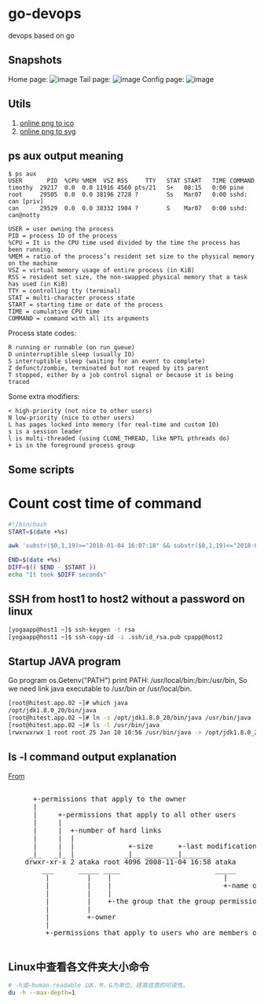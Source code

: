 # go-devops
devops based on go

## Snapshots
Home page:
![image](https://user-images.githubusercontent.com/1940588/34563611-30ef73d0-f18e-11e7-8318-27f259577246.png)
Tail page:
![image](https://user-images.githubusercontent.com/1940588/34563629-42f2ab74-f18e-11e7-8b39-b48c707db69a.png)
Config page:
![image](https://user-images.githubusercontent.com/1940588/34563633-49f3958c-f18e-11e7-8b64-871c4d1b40f8.png)

## Utils
1. [online png to ico](https://cloudconvert.com/png-to-ico)
2. [online png to svg](https://image.online-convert.com/convert-to-svg)

## ps aux output meaning
```
$ ps aux  
USER       PID  %CPU %MEM  VSZ RSS     TTY   STAT START   TIME COMMAND
timothy  29217  0.0  0.0 11916 4560 pts/21   S+   08:15   0:00 pine  
root     29505  0.0  0.0 38196 2728 ?        Ss   Mar07   0:00 sshd: can [priv]   
can      29529  0.0  0.0 38332 1904 ?        S    Mar07   0:00 sshd: can@notty  
```

    USER = user owning the process
    PID = process ID of the process
    %CPU = It is the CPU time used divided by the time the process has been running.
    %MEM = ratio of the process’s resident set size to the physical memory on the machine
    VSZ = virtual memory usage of entire process (in KiB)
    RSS = resident set size, the non-swapped physical memory that a task has used (in KiB)
    TTY = controlling tty (terminal)
    STAT = multi-character process state
    START = starting time or date of the process
    TIME = cumulative CPU time
    COMMAND = command with all its arguments

Process state codes:

    R running or runnable (on run queue)
    D uninterruptible sleep (usually IO)
    S interruptible sleep (waiting for an event to complete)
    Z defunct/zombie, terminated but not reaped by its parent
    T stopped, either by a job control signal or because it is being traced

Some extra modifiers:

    < high-priority (not nice to other users)
    N low-priority (nice to other users)
    L has pages locked into memory (for real-time and custom IO)
    s is a session leader
    l is multi-threaded (using CLONE_THREAD, like NPTL pthreads do)
    + is in the foreground process group

## Some scripts

# Count cost time of command
```bash
#!/bin/bash
START=$(date +%s)

awk 'substr($0,1,19)>="2018-01-04 16:07:18" && substr($0,1,19)<="2018-01-04 16:07:19"' < src.log > cut.log

END=$(date +%s)
DIFF=$(( $END - $START ))
echo "It took $DIFF seconds"

```

## SSH from host1 to host2 without a password on linux
```bash
[yogaapp@host1 ~]$ ssh-keygen -t rsa 
[yogaapp@host1 ~]$ ssh-copy-id -i .ssh/id_rsa.pub cpapp@host2
```

## Startup JAVA program
Go program os.Getenv("PATH") print PATH: /usr/local/bin:/bin:/usr/bin, So we need link java executable to /usr/bin or /usr/local/bin.

```bash
[root@hitest.app.02 ~]# which java
/opt/jdk1.8.0_20/bin/java
[root@hitest.app.02 ~]# ln -s /opt/jdk1.8.0_20/bin/java /usr/bin/java
[root@hitest.app.02 ~]# ls -l /usr/bin/java
lrwxrwxrwx 1 root root 25 Jan 10 10:56 /usr/bin/java -> /opt/jdk1.8.0_20/bin/java
```

## ls -l command output explanation
[From](https://superuser.com/questions/171858/how-do-i-interpret-the-results-of-the-ls-l-command)
<pre>

      +-permissions that apply to the owner
      |
      |     +-permissions that apply to all other users
      |     |
      |     |  +-number of hard links
      |     |  |
      |     |  |             +-size      +-last modification date and time
     _|_   _|_ |            _|__ ________|_______
    drwxr-xr-x 2 ataka root 4096 2008-11-04 16:58 ataka
        ___      _____ ____                       _____
         |         |    |                           |
         |         |    |                           +-name of file or directory
         |         |    |
         |         |    +-the group that the group permissions applies to
         |         |
         |         +-owner
         |
         +-permissions that apply to users who are members of the group
         
</pre>

## Linux中查看各文件夹大小命令
```bash
# -h或–human-readable 以K，M，G为单位，提高信息的可读性。
du -h --max-depth=1
```
